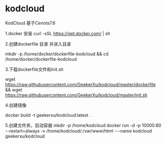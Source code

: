 # kodcloud
KodCloud 基于Cenots7.6

1.docker 安装
curl -sSL https://get.docker.com/ | sh

2.创建dockerfile 目录 并进入目录

mkdir -p /home/docker/dockerfile-kodcloud && cd /home/docker/dockerfile-kodcloud

3.下载dockerfile文件和init.sh

wget https://raw.githubusercontent.com/GeekerXu/kodcloud/master/dockerfile && wget https://raw.githubusercontent.com/GeekerXu/kodcloud/master/init.sh

4.创建镜像

docker build -t geekerxu/kodcloud:latest .

5.创建文件夹，启动容器 
mkdir -p /home/kodcloud
docker run -d -p 10000:80 --restart=always -v /home/kodcloud/:/var/www/html ---name kodcloud geekerxu/kodcloud
